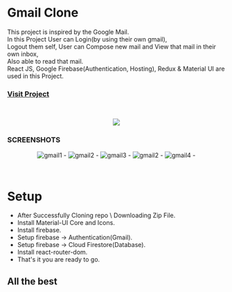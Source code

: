 # Gmail Clone


This project is inspired by the Google Mail.<br />
In this Project User can Login(by using their own gmail),<br/>
Logout them self, User can Compose new mail and View that mail in their own inbox,<br/>
Also able to read that mail.<br />
React JS, Google Firebase(Authentication, Hosting), Redux & Material UI are used in this Project.


### [Visit Project]( https://fir-5d890.web.app )
<br/>
<p align="center">
  <img src="https://i.ibb.co/GcyY9GK/gmail2.png">
 </p>
 
### SCREENSHOTS

<p align="center">
  <img src="https://i.ibb.co/2vRrTR9/gmail1.png" alt="gmail1" border="0"><span>  -  </span>
  <img src="https://i.ibb.co/SRbYcHh/gmail2.png" alt="gmail2" border="0"><span>  -  </span>
  <img src="https://i.ibb.co/jwKWQpj/gmail3.png" alt="gmail3" border="0"><span>  -  </span>
  <img src="https://i.ibb.co/SRbYcHh/gmail2.png" alt="gmail2" border="0"><span>  -  </span>
  <img src="https://i.ibb.co/Q9npQ8t/gmail4.png" alt="gmail4" border="0"><span>  -  </span>
 </p>
 

<br/>


# Setup

  - After Successfully Cloning repo \ Downloading Zip File.
  - Install Material-UI Core and Icons.
  - Install firebase.
  - Setup firebase -> Authentication(Gmail).
  - Setup firebase -> Cloud Firestore(Database).
  - Install react-router-dom.
  - That's it you are ready to go.


## All the best
